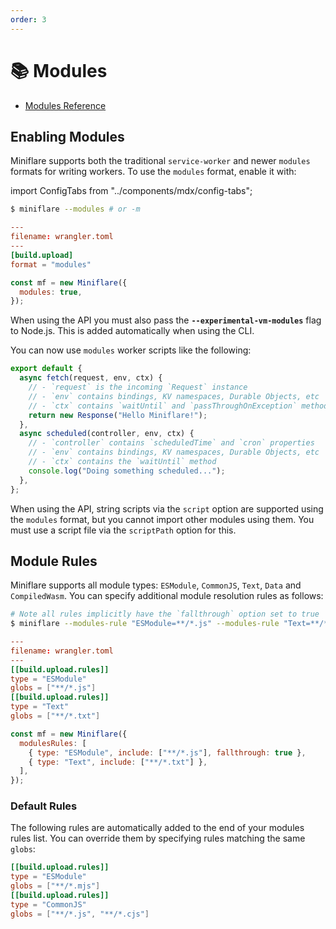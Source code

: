 ```yaml
---
order: 3
---
```


# 📚 Modules

- [Modules Reference](https://developers.cloudflare.com/workers/cli-wrangler/configuration#modules)

## Enabling Modules

Miniflare supports both the traditional `service-worker` and newer `modules`
formats for writing workers. To use the `modules` format, enable it with:

import ConfigTabs from "../components/mdx/config-tabs";

<ConfigTabs>

```sh
$ miniflare --modules # or -m
```

```toml
---
filename: wrangler.toml
---
[build.upload]
format = "modules"
```

```js
const mf = new Miniflare({
  modules: true,
});
```

</ConfigTabs>

When using the API you must also pass the **`--experimental-vm-modules`** flag
to Node.js. This is added automatically when using the CLI.

You can now use `modules` worker scripts like the following:

```js
export default {
  async fetch(request, env, ctx) {
    // - `request` is the incoming `Request` instance
    // - `env` contains bindings, KV namespaces, Durable Objects, etc
    // - `ctx` contains `waitUntil` and `passThroughOnException` methods
    return new Response("Hello Miniflare!");
  },
  async scheduled(controller, env, ctx) {
    // - `controller` contains `scheduledTime` and `cron` properties
    // - `env` contains bindings, KV namespaces, Durable Objects, etc
    // - `ctx` contains the `waitUntil` method
    console.log("Doing something scheduled...");
  },
};
```

<Aside type="warning" header="Warning">

When using the API, string scripts via the `script` option are supported using
the `modules` format, but you cannot import other modules using them. You must
use a script file via the `scriptPath` option for this.

</Aside>

## Module Rules

Miniflare supports all module types: `ESModule`, `CommonJS`, `Text`, `Data` and
`CompiledWasm`. You can specify additional module resolution rules as follows:

<ConfigTabs>

```sh
# Note all rules implicitly have the `fallthrough` option set to true
$ miniflare --modules-rule "ESModule=**/*.js" --modules-rule "Text=**/*.txt"
```

```toml
---
filename: wrangler.toml
---
[[build.upload.rules]]
type = "ESModule"
globs = ["**/*.js"]
[[build.upload.rules]]
type = "Text"
globs = ["**/*.txt"]
```

```js
const mf = new Miniflare({
  modulesRules: [
    { type: "ESModule", include: ["**/*.js"], fallthrough: true },
    { type: "Text", include: ["**/*.txt"] },
  ],
});
```

</ConfigTabs>

### Default Rules

The following rules are automatically added to the end of your modules rules
list. You can override them by specifying rules matching the same `globs`:

```toml
[[build.upload.rules]]
type = "ESModule"
globs = ["**/*.mjs"]
[[build.upload.rules]]
type = "CommonJS"
globs = ["**/*.js", "**/*.cjs"]
```
